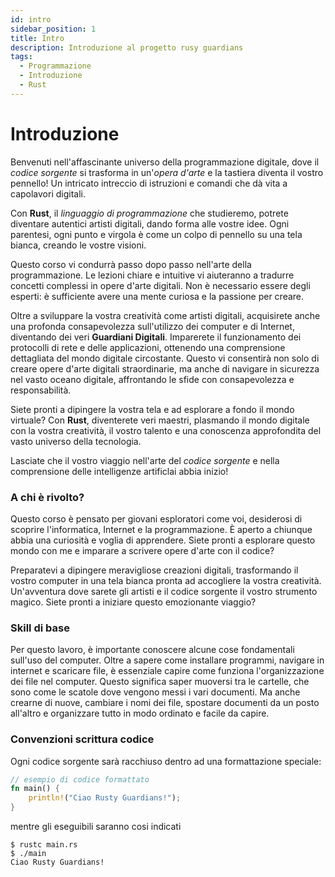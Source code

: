 ```yaml
---
id: intro
sidebar_position: 1
title: Intro
description: Introduzione al progetto rusy guardians
tags:
  - Programmazione
  - Introduzione
  - Rust
---
```


# Introduzione
Benvenuti nell'affascinante universo della programmazione digitale, dove il *codice sorgente* si trasforma in un'*opera d'arte* e la tastiera diventa il vostro pennello! Un intricato intreccio di istruzioni e comandi che dà vita a capolavori digitali.

Con **Rust**, il *linguaggio di programmazione* che studieremo, potrete diventare autentici artisti digitali, dando forma alle vostre idee. Ogni parentesi, ogni punto e virgola è come un colpo di pennello su una tela bianca, creando le vostre visioni.

Questo corso vi condurrà passo dopo passo nell'arte della programmazione. Le lezioni chiare e intuitive vi aiuteranno a tradurre concetti complessi in opere d'arte digitali. Non è necessario essere degli esperti: è sufficiente avere una mente curiosa e la passione per creare.

Oltre a sviluppare la vostra creatività come artisti digitali, acquisirete anche una profonda consapevolezza sull'utilizzo dei computer e di Internet, diventando dei veri **Guardiani Digitali**. Imparerete il funzionamento dei protocolli di rete e delle applicazioni, ottenendo una comprensione dettagliata del mondo digitale circostante. Questo vi consentirà non solo di creare opere d'arte digitali straordinarie, ma anche di navigare in sicurezza nel vasto oceano digitale, affrontando le sfide con consapevolezza e responsabilità.

Siete pronti a dipingere la vostra tela e ad esplorare a fondo il mondo virtuale? Con **Rust**, diventerete veri maestri, plasmando il mondo digitale con la vostra creatività, il vostro talento e una conoscenza approfondita del vasto universo della tecnologia. 

Lasciate che il vostro viaggio nell'arte del *codice sorgente* e nella comprensione delle intelligenze artificlai abbia inizio!

### A chi è rivolto? 
Questo corso è pensato per giovani esploratori come voi, desiderosi di scoprire l'informatica, Internet e la programmazione. È aperto a chiunque abbia una curiosità e voglia di apprendere. Siete pronti a esplorare questo mondo con me e imparare a scrivere opere d'arte con il codice?

Preparatevi a dipingere meravigliose creazioni digitali, trasformando il vostro computer in una tela bianca pronta ad accogliere la vostra creatività. Un'avventura dove sarete gli artisti e il codice sorgente il vostro strumento magico. Siete pronti a iniziare questo emozionante viaggio?

### Skill di base
Per questo lavoro, è importante conoscere alcune cose fondamentali sull'uso del computer. Oltre a sapere come installare programmi, navigare in internet e scaricare file, è essenziale capire come funziona l'organizzazione dei file nel computer. Questo significa saper muoversi tra le cartelle, che sono come le scatole dove vengono messi i vari documenti. Ma anche crearne di nuove, cambiare i nomi dei file, spostare documenti da un posto all'altro e organizzare tutto in modo ordinato e facile da capire.

### Convenzioni scrittura codice
Ogni codice sorgente sarà racchiuso dentro ad una formattazione speciale:
```rust
// esempio di codice formattato
fn main() {
    println!("Ciao Rusty Guardians!");
}
```

mentre gli eseguibili saranno cosi indicati
```shell
$ rustc main.rs
$ ./main
Ciao Rusty Guardians!
```